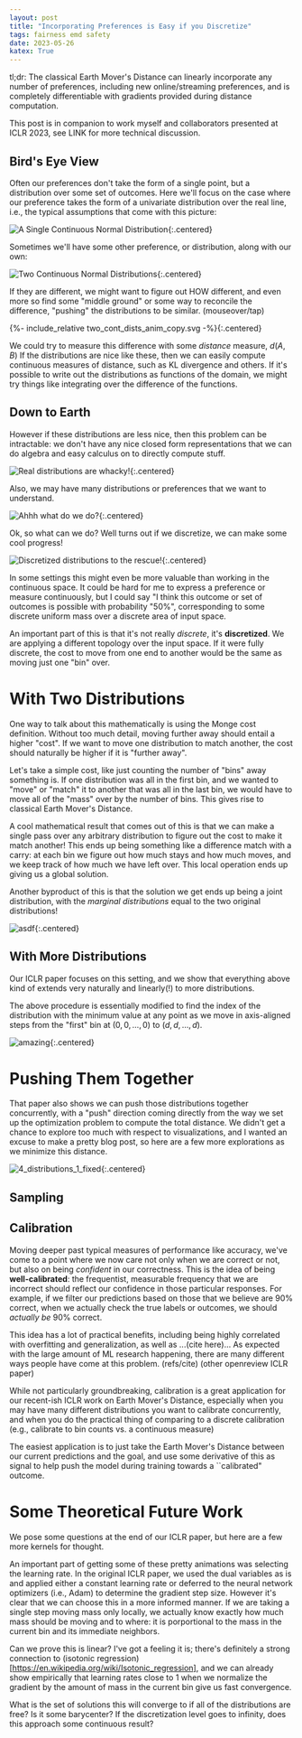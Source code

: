 ```yaml
---
layout: post
title: "Incorporating Preferences is Easy if you Discretize"
tags: fairness emd safety
date: 2023-05-26
katex: True
---
```

<style>
body {
  font: 'warnock-pro', "Palatino", "Palatino Linotype", "Palatino LT STD", "Book Antiqua", Georgia, serif;
}
</style>


tl;dr: The classical Earth Mover's Distance can linearly incorporate any number of preferences, including new online/streaming preferences, and is completely differentiable with gradients provided during distance computation.

This post is in companion to work myself and collaborators presented at ICLR 2023, see LINK for more technical discussion.

## Bird's Eye View

Often our preferences don't take the form of a single point, but a distribution over some set of outcomes. Here we'll focus on the case where our preference takes the form of a univariate distribution over the real line, i.e., the typical assumptions that come with this picture:

![A Single Continuous Normal Distribution](/assets/blogfigs/single_cont_dist.svg){:.centered}

Sometimes we'll have some other preference, or distribution, along with our own:

![Two Continuous Normal Distributions](/assets/blogfigs/two_cont_dist.svg){:.centered}

If they are different, we might want to figure out HOW different, and even more so find some "middle ground" or some way to reconcile the difference, "pushing" the distributions to be similar. (mouseover/tap)


{%- include_relative two_cont_dists_anim_copy.svg -%}{:.centered}
<br/>

We could try to measure this difference with some _distance_ measure, $d(A,B)$
If the distributions are nice like these, then we can easily compute continuous measures of distance, such as KL divergence and others.
If it's possible to write out the distributions as functions of the domain,
we might try things like integrating over the difference of the functions.

<!-- ![What's the distance between two distributions?](/assets/blogfigs/two_cont_dist_div.svg){:.centered} -->

## Down to Earth

However if these distributions are less nice,
then this problem can be intractable: we don't have any nice closed form representations that we can do algebra and easy calculus on to directly compute stuff.

![Real distributions are whacky!](/assets/blogfigs/two_cont_dist_whacky.svg){:.centered}

Also, we may have many distributions or preferences that we want to understand.

![Ahhh what do we do?](/assets/blogfigs/many_cont_dist_whacky.svg){:.centered}

Ok, so what can we do? Well turns out if we discretize, we can make some cool progress!

![Discretized distributions to the rescue!](/assets/blogfigs/many_discrete_dists.svg){:.centered}

In some settings this might even be more valuable than working in the continuous space. 
It could be hard for me to express a preference or measure continuously,
but I could say "I think this outcome or set of outcomes is possible with probability "50%",
corresponding to some discrete uniform mass over a discrete area of input space.

An important part of this is that it's not really _discrete_, it's __discretized__.
We are applying a different topology over the input space.
If it were fully discrete, the cost to move from one end to another would be the same as moving
just one "bin" over.

# With Two Distributions

One way to talk about this mathematically is using the Monge cost definition. 
Without too much detail, moving further away should entail a higher "cost".
If we want to move one distribution to match another,
the cost should naturally be higher if it is "further away".

Let's take a simple cost, like just counting the number of "bins" away something is.
If one distribution was all in the first bin, and we wanted to "move" or "match"
it to another that was all in the last bin,
we would have to move all of the "mass" over by the number of bins.
This gives rise to classical Earth Mover's Distance.

A cool mathematical result that comes out of this
is that we can make a single pass over any arbitrary distribution
to figure out the cost to make it match another!
This ends up being something like a difference match with a carry:
at each bin we figure out how much stays and how much moves,
and we keep track of how much we have left over.
This local operation ends up giving us a global solution.

Another byproduct of this is that the solution we get
ends up being a joint distribution, with the _marginal distributions_
equal to the two original distributions!

![asdf](/assets/blogfigs/animtest_5.gif){:.centered}


## With More Distributions

Our ICLR paper focuses on this setting, and we show that everything above kind of extends very naturally and linearly(!) to more distributions.

The above procedure is essentially modified to find the index of the distribution with the minimum value at any point as we move in axis-aligned steps from the "first" bin at $(0,0,\ldots,0)$ to $(d,d,\ldots,d)$.

![amazing](/assets/blogfigs/first_fixed_50.gif){:.centered}


# Pushing Them Together

That paper also shows we can push those distributions together concurrently, with a "push" direction coming directly from the way we set up the optimization problem
to compute the total distance.
We didn't get a chance to explore too much with respect to visualizations,
and I wanted an excuse to make a pretty blog post,
so here are a few more explorations as we minimize this distance.

![4_distributions_1_fixed](/assets/blogfigs/first_fixed_4_dists_n_50_lr_0.1_niters_1000.gif){:.centered}

## Sampling

## Calibration
Moving deeper past typical measures of performance like accuracy,
we've come to a point where we now care not only when we are correct or not,
but also on being _confident_ in our correctness.
This is the idea of being __well-calibrated__: the frequentist, measurable
frequency that we are incorrect should reflect our confidence in those particular responses.
For example, if we filter our predictions based on those that we believe
are 90% correct, when we actually check the true labels or outcomes,
we should _actually be_ 90% correct.

This idea has a lot of practical benefits, including being highly correlated with
overfitting and generalization, as well as ...(cite here)...
As expected with the large amount of ML research happening,
there are many different ways people have come at this problem.
(refs/cite) (other openreview ICLR paper)

While not particularly groundbreaking, calibration 
is a great application for our recent-ish ICLR work on
Earth Mover's Distance, especially when you may have many different
distributions you want to calibrate concurrently, and when
you do the practical thing of comparing to a discrete calibration
(e.g., calibrate to bin counts vs. a continuous measure)

The easiest application is to just take the Earth Mover's Distance
between our current predictions and the goal, and use some
derivative of this as signal to help push the model during training
towards a ``calibrated" outcome.



# Some Theoretical Future Work

We pose some questions at the end of our ICLR paper, but here are a few more kernels for thought.

An important part of getting some of these pretty animations was selecting the learning rate.
In the original ICLR paper, we used the dual variables as is and applied either a constant learning rate
or deferred to the neural network optimizers (i.e., Adam) to determine the gradient step size.
However it's clear that we can choose this in a more informed manner.
If we are taking a single step moving mass only locally,
we actually know exactly how much mass should be moving and to where:
it is porportional to the mass in the current bin and its immediate neighbors.

Can we prove this is linear? I've got a feeling it is; there's definitely a strong connection to (isotonic regression)[https://en.wikipedia.org/wiki/Isotonic_regression],
and we can already show empirically that learning rates close to 1 when we normalize the gradient by the amount of mass in the current bin give us fast convergence.

What is the set of solutions this will converge to if all of the distributions are free? Is it some barycenter? If the discretization level goes to infinity,
does this approach some continuous result?

